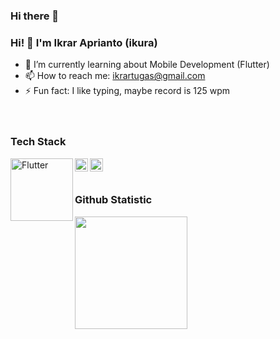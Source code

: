 ### Hi there 👋

### Hi! 👋 I'm Ikrar Aprianto (ikura)

* 🌱 I’m currently learning about Mobile Development (Flutter)
* 📫 How to reach me: ikrartugas@gmail.com
* ⚡ Fun fact: I like typing, maybe record is 125 wpm
  <br>
  <br>
  <br>

### Tech Stack
  <a href="#"><img align="left" alt="Flutter" title="Flutter" width="100px" src="https://upload.wikimedia.org/wikipedia/commons/thumb/4/44/Google-flutter-logo.svg/1920px-Google-flutter-logo.svg.png" /></a>
  <a href="https://nodejs.org/"><img align="left" alt="NodeJS" title="NodeJS" width="21px" src="https://seeklogo.com/images/N/nodejs-logo-FBE122E377-seeklogo.com.png" /></a>
  <a href="https://hapi.dev/"><img align="left" alt="Hapi" title="Hapi (NodeJS HTTP Framework)" width="21px" src="https://avatars.githubusercontent.com/u/3774533?s=200&v=4" /></a>
  <br>
  <br>

### Github Statistic
<p align="left">
<a href="https://github.com/imahdev">
  <img height="180em" src="https://github-readme-stats-eight-theta.vercel.app/api?username=imahdev&show_icons=true&theme=algolia&include_all_commits=true&count_private=true"/>
<!--   <img height="180em" src="https://github-readme-stats-eight-theta.vercel.app/api/top-langs/?username=imahdev&layout=compact&langs_count=8&theme=algolia"/> -->
</a>
</p>



<!--
**ikuratugas/ikuratugas** is a ✨ _special_ ✨ repository because its `README.md` (this file) appears on your GitHub profile.

Here are some ideas to get you started:

- 🔭 I’m currently working on ...
- 🌱 I’m currently learning ...
- 👯 I’m looking to collaborate on ...
- 🤔 I’m looking for help with ...
- 💬 Ask me about ...
- 📫 How to reach me: ...
- 😄 Pronouns: ...
- ⚡ Fun fact: ...
-->
